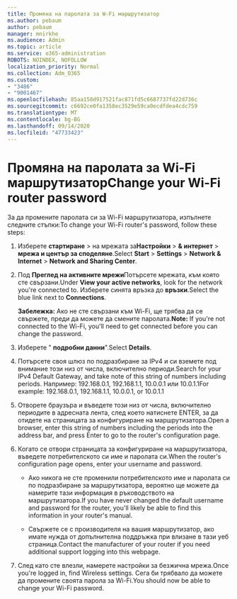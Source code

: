 ```yaml
---
title: Промяна на паролата за W-Fi маршрутизатор
ms.author: pebaum
author: pebaum
manager: mnirkhe
ms.audience: Admin
ms.topic: article
ms.service: o365-administration
ROBOTS: NOINDEX, NOFOLLOW
localization_priority: Normal
ms.collection: Adm_O365
ms.custom:
- "3486"
- "9001467"
ms.openlocfilehash: 85aa158d917521fac871fd5c6687737fd22d736c
ms.sourcegitcommit: c6692ce0fa1358ec3529e59ca0ecdfdea4cdc759
ms.translationtype: MT
ms.contentlocale: bg-BG
ms.lasthandoff: 09/14/2020
ms.locfileid: "47733423"
---
```

# <a name="change-your-wi-fi-router-password"></a><span data-ttu-id="7e184-102">Промяна на паролата за Wi-Fi маршрутизатор</span><span class="sxs-lookup"><span data-stu-id="7e184-102">Change your Wi-Fi router password</span></span>

<span data-ttu-id="7e184-103">За да промените паролата си за Wi-Fi маршрутизатора, изпълнете следните стъпки:</span><span class="sxs-lookup"><span data-stu-id="7e184-103">To change your Wi-Fi router's password, follow these steps:</span></span>

1. <span data-ttu-id="7e184-104">Изберете **стартиране**  >  на мрежата за**Настройки**  >  **& интернет**  >  **мрежа и център за споделяне**.</span><span class="sxs-lookup"><span data-stu-id="7e184-104">Select **Start** > **Settings** > **Network & Internet** > **Network and Sharing Center**.</span></span>

2. <span data-ttu-id="7e184-105">Под **Преглед на активните мрежи**Потърсете мрежата, към която сте свързани.</span><span class="sxs-lookup"><span data-stu-id="7e184-105">Under **View your active networks**, look for the network you're connected to.</span></span> <span data-ttu-id="7e184-106">Изберете синята връзка до **връзки**.</span><span class="sxs-lookup"><span data-stu-id="7e184-106">Select the blue link next to **Connections**.</span></span><br>

   <span data-ttu-id="7e184-107">**Забележка:** Ако не сте свързани към Wi-Fi, ще трябва да се свържете, преди да можете да смените паролата.</span><span class="sxs-lookup"><span data-stu-id="7e184-107">**Note:** If you're not connected to the Wi-Fi, you'll need to get connected before you can change the password.</span></span>

3. <span data-ttu-id="7e184-108">Изберете " **подробни данни**".</span><span class="sxs-lookup"><span data-stu-id="7e184-108">Select **Details**.</span></span>

4. <span data-ttu-id="7e184-109">Потърсете своя шлюз по подразбиране за IPv4 и си вземете под внимание този низ от числа, включително периоди.</span><span class="sxs-lookup"><span data-stu-id="7e184-109">Search for your IPv4 Default Gateway, and take note of this string of numbers including periods.</span></span> <span data-ttu-id="7e184-110">Например: 192.168.0.1, 192.168.1.1, 10.0.0.1 или 10.0.1.1</span><span class="sxs-lookup"><span data-stu-id="7e184-110">For example: 192.168.0.1, 192.168.1.1, 10.0.0.1, or 10.0.1.1</span></span>

5. <span data-ttu-id="7e184-111">Отворете браузъра и въведете този низ от числа, включително периодите в адресната лента, след което натиснете ENTER, за да отидете на страницата за конфигуриране на маршрутизатора.</span><span class="sxs-lookup"><span data-stu-id="7e184-111">Open a browser, enter this string of numbers including the periods into the address bar, and press Enter to go to the router's configuration page.</span></span>

6. <span data-ttu-id="7e184-112">Когато се отвори страницата за конфигуриране на маршрутизатора, въведете потребителското си име и паролата си.</span><span class="sxs-lookup"><span data-stu-id="7e184-112">When the router's configuration page opens, enter your username and password.</span></span><br>
   - <span data-ttu-id="7e184-113">Ако никога не сте променили потребителското име и паролата си по подразбиране за маршрутизатора, вероятно ще можете да намерите тази информация в ръководството на маршрутизатора.</span><span class="sxs-lookup"><span data-stu-id="7e184-113">If you have never changed the default username and password for the router, you'll likely be able to find this information in your router's manual.</span></span>

   - <span data-ttu-id="7e184-114">Свържете се с производителя на вашия маршрутизатор, ако имате нужда от допълнителна поддръжка при влизане в тази уеб страница.</span><span class="sxs-lookup"><span data-stu-id="7e184-114">Contact the manufacturer of your router if you need additional support logging into this webpage.</span></span>

7. <span data-ttu-id="7e184-115">След като сте влезли, намерете настройки за безжична мрежа.</span><span class="sxs-lookup"><span data-stu-id="7e184-115">Once you're logged in, find Wireless settings.</span></span> <span data-ttu-id="7e184-116">Сега би трябвало да можете да промените своята парола за Wi-Fi.</span><span class="sxs-lookup"><span data-stu-id="7e184-116">You should now be able to change your Wi-Fi password.</span></span>
